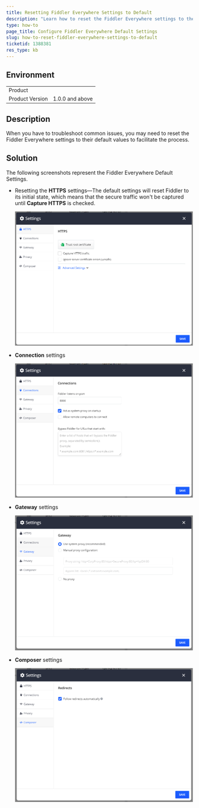 ```yaml
---
title: Resetting Fiddler Everywhere Settings to Default
description: "Learn how to reset the Fiddler Everywhere settings to their default values to troubleshoot common issues."
type: how-to
page_title: Configure Fiddler Everywhere Default Settings
slug: how-to-reset-fiddler-everywhere-settings-to-default
ticketid: 1388381
res_type: kb
---
```


## Environment

|   |   |
|---|---|
| Product   |
| Product Version | 1.0.0 and above  |

## Description

When you have to troubleshoot common issues, you may need to reset the Fiddler Everywhere settings to their default values to facilitate the process.

## Solution

The following screenshots represent the Fiddler Everywhere Default Settings.

* Resetting the **HTTPS** settings&mdash;The default settings will reset Fiddler to its initial state, which means that the secure traffic won't be captured until **Capture HTTPS** is checked.

  ![default https settings](../images/kb/default-settings/default-https-settings.png)

* **Connection** settings

  ![default Connection settings](../images/kb/default-settings/default-connection-settings.png)

* **Gateway** settings

  ![default Gateway settings](../images/kb/default-settings/default-gateway-settings.png)

* **Composer** settings

  ![default Composer settings](../images/kb/default-settings/default-composer-settings.png)

